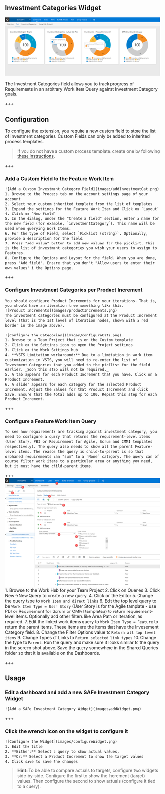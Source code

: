 ## Investment Categories Widget

![Investment Categories](images/investmentCatWidget.png)

The Investment Categories field allows you to track progress of Requirements in an arbitrary Work Item Query against Investment Category goals.

+++

## Configuration
To configure the extension, you require a new custom field to store the list of investment categories. Custom Fields can only be added to inherited process templates.

> If you do not have a custom process template, create one by following [these instructions](https://www.visualstudio.com/en-us/docs/work/process/manage-process#create-an-inherited-process).

+++

### Add a Custom Field to the Feature Work Item
    ![Add a Custom Investment Category Field](images/addInvestmentCat.png)
    1. Browse to the Process tab on the account settings page of your account
    2. Select your custom inherited template from the list of templates
    3. Expand the settings for the Feature Work Item and Click on `Layout`
    4. Click on `New field`
    5. In the dialog, under the "Create a field" section, enter a name for the new field (for example, `investmentCategory`). This name will be used when querying Work Items.
    6. For the type of Field, select `Picklist (string)`. Optionally, provide a description for the field.
    7. Press "Add value" button to add new values for the picklist. This is the list of investment categories you wish your users to assign to Features.
    8. Configure the Options and Layout for the field. When you are done, press "Add field". Ensure that you don't "Allow users to enter their own values" i the Options page.

+++

### Configure Investment Categories per Product Increment
    You should configure Product Increments for your iterations. That is, you should have an iteration tree something like this:
    ![Product Increments](images/productIncrements.png)
    The investment categories must be configured at the Product Increment level (that is the 1st level of iteration nodes, shown with a red border in the image above).

    ![Configure the Categories](images/configureCats.png)
    1. Browse to a Team Project that is on the Custom template
    2. Click on the Settings icon to open the Project settings
    3. Click on the Work Settings hub
    4. **VSTS Limitation workaround:** Due to a limitation in work item customization in VSTS, you will need to re-enter the list of Investment Categories that you added to the picklist for the field earlier. _Soon this step will not be required._
    5. A tab appears for each Product Increment that you have. Click on a Product Increment.
    6. A slider appears for each category for the selected Product Increment. Adjust the values for that Product Increment and click Save. Ensure that the total adds up to 100. Repeat this step for each Product Increment.

+++
### Configure a Feature Work Item Query

    To see how requirements are tracking against investment category, you need to configure a query that returns the requirement-level items (User Story, PBI or Requirement for Agile, Scrum and CMMI templates respectively). The query also needs to show all the parent Feature-level items. The reason the query is child-to-parent is so that orphaned requirements can "sum" to a `None` category. The query can of course filter work items to a particular area or anything you need, but it must have the child-parent items.

+++
    ![Configure the Categories](images/configureQuery.png)
    1. Browse to the Work Hub for your Team Project
    2. Click on Queries
    3. Click New->New Query to create a new query.
    4. Click on the Editor
    5. Change the query type to `Work Item and direct links`
    6. Edit the top level query to be `Work Item Type = User Story` (User Story is for the Agile tamplate - use PBI or Requirement for Scrum or CMMI templates) to return requirement-level items. Optionally add other filters like Area Path or Iteration, as required.
    7. Edit the linked work items query to `Work Item Type = Feature` to return the parent items. These items are the items that have the Invesement Category field.
    8. Change the Filter Options value to `Return all top level items`
    9. Change Types of Links to `Return selected link types`
    10. Change the type to `Parent`. Run the query and make sure it looks similar to the query in the screen shot above. Save the query somewhere in the Shared Queries folder so that it is available on the Dashboards.

+++

## Usage
### Edit a dashboard and add a new SAFe Investment Category Widget

    ![Add a SAFe Investment Category Widget](images/addWidget.png)
    
+++ 

### Click the wrench icon on the widget to configure it
    ![Configure the Widget](images/configureWidget.png)
    1. Edit the title
    2. **Either:** Select a query to show actual values,
    3. **Or:** Select a Product Increment to show the target values
    4. Click save to save the changes

> **Hint:** To be able to compare actuals to targets, configure two widgets side-by-side. Configure the first to show the Increment (target) values. Then configure the second to show actuals (configure it tied to a query).